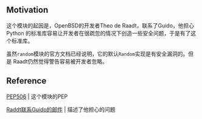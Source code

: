 ## Motivation

这个模块的起因是，OpenBSD的开发者Theo de Raadt，联系了Guido，他担心Python
的标准库容易让开发者在很疏忽的情况下创造一些安全问题，于是有了这个标准库。

虽然`random`模块的官方文档已经说明，它的默认`Random`实现是有安全漏洞的。但是
Raadt仍然觉得警告容易被开发者忽略。

## Reference

[PEP506](https://www.python.org/dev/peps/pep-0506/) | 这个模块的PEP

[Raddt联系Guido的邮件](https://mail.python.org/pipermail/python-ideas/2015-September/035820.html) | 描述了他担心的问题



